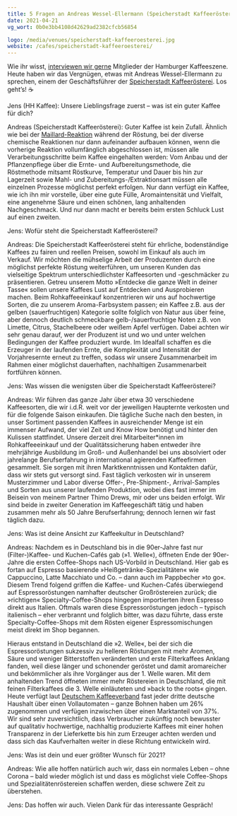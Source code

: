 ```yaml
---
title: 5 Fragen an Andreas Wessel-Ellermann (Speicherstadt Kaffeerösterei)
date: 2021-04-21
vg_wort: 0b0e3bb4108d42629ad2382cfcb56854

logo: /media/venues/speicherstadt-kaffeeroesterei.jpg
website: /cafes/speicherstadt-kaffeeroesterei/
---
```


Wie ihr wisst, [interviewen wir gerne](/schnack/) Mitglieder der Hamburger Kaffeeszene. Heute haben wir das Vergnügen, etwas mit Andreas Wessel-Ellermann zu sprechen, einem der Geschäftsführer der [Speicherstadt Kaffeerösterei](/cafes/speicherstadt-kaffeeroesterei/). Los geht’s!&nbsp;☕️

Jens (HH Kaffee): Unsere Lieblingsfrage zuerst – was ist ein guter Kaffee für dich?

Andreas (Speicherstadt Kaffeerösterei): Guter Kaffee ist kein Zufall. Ähnlich wie bei der [Maillard-Reaktion](https://de.wikipedia.org/wiki/Maillard-Reaktion) während der Röstung, bei der diverse chemische Reaktionen nur dann aufeinander aufbauen können, wenn die vorherige Reaktion vollumfänglich abgeschlossen ist, müssen alle Verarbeitungsschritte beim Kaffee eingehalten werden: Vom Anbau und der Pflanzenpflege über die Ernte- und Aufbereitungsmethode, die Röstmethode mitsamt Röstkurve, Temperatur und Dauer bis hin zur Lagerzeit sowie Mahl- und Zubereitungs-/Extraktionsart müssen alle einzelnen Prozesse möglichst perfekt erfolgen. Nur dann verfügt ein Kaffee, wie ich ihn mir vorstelle, über eine gute Fülle, Aromaintensität und Vielfalt, eine angenehme Säure und einen schönen, lang anhaltenden Nachgeschmack. Und nur dann macht er bereits beim ersten Schluck Lust auf einen zweiten.

Jens: Wofür steht die Speicherstadt Kaffeerösterei?

Andreas: Die Speicherstadt Kaffeerösterei steht für ehrliche, bodenständige Kaffees zu fairen und reellen Preisen, sowohl im Einkauf als auch im Verkauf. Wir möchten die mühselige Arbeit der Produzenten durch eine möglichst perfekte Röstung weiterführen, um unseren Kunden das vielseitige Spektrum unterschiedlichster Kaffeesorten und -geschmäcker zu präsentieren. Getreu unserem Motto »Entdecke die ganze Welt in deiner Tasse« sollen unsere Kaffees Lust auf Entdecken und Ausprobieren machen. Beim Rohkaffeeeinkauf konzentrieren wir uns auf hochwertige Sorten, die zu unserem Aroma-Farbsystem passen; ein Kaffee z.B. aus der gelben (sauerfruchtigen) Kategorie sollte folglich von Natur aus über feine, aber dennoch deutlich schmeckbare gelb-/sauerfruchtige Noten z.B. von Limette, Citrus, Stachelbeere oder weißem Apfel verfügen. Dabei achten wir sehr genau darauf, wer der Produzent ist und wo und unter welchen Bedingungen der Kaffee produziert wurde. Im Idealfall schaffen es die Erzeuger in der laufenden Ernte, die Komplexität und Intensität der Vorjahresernte erneut zu treffen, sodass wir unsere Zusammenarbeit im Rahmen einer möglichst dauerhaften, nachhaltigen Zusammenarbeit fortführen können.

Jens: Was wissen die wenigsten über die Speicherstadt Kaffeerösterei?

Andreas: Wir führen das ganze Jahr über etwa 30 verschiedene Kaffeesorten, die wir i.d.R. weit vor der jeweiligen Haupternte verkosten und für die folgende Saison einkaufen. Die tägliche Suche nach den besten, in unser Sortiment passenden Kaffees in ausreichender Menge ist ein immenser Aufwand, der viel Zeit und Know How benötigt und hinter den Kulissen stattfindet. Unsere derzeit drei Mitarbeiter*innen im Rohkaffeeeinkauf und der Qualitätssicherung haben entweder ihre mehrjährige Ausbildung im Groß- und Außenhandel bei uns absolviert oder jahrelange Berufserfahrung in international agierenden Kaffeefirmen gesammelt. Sie sorgen mit ihren Marktkenntnissen und Kontakten dafür, dass wir stets gut versorgt sind. Fast täglich verkosten wir in unserem Musterzimmer und Labor diverse Offer-, Pre-Shipment-, Arrival-Samples und Sorten aus unserer laufenden Produktion, wobei dies fast immer im Beisein von meinem Partner Thimo Drews, mir oder uns beiden erfolgt. Wir sind beide in zweiter Generation im Kaffeegeschäft tätig und haben zusammen mehr als 50 Jahre Berufserfahrung; dennoch lernen wir fast täglich dazu.

Jens: Was ist deine Ansicht zur Kaffeekultur in Deutschland?

Andreas: Nachdem es in Deutschland bis in die 90er-Jahre fast nur (Filter-)Kaffee- und Kuchen-Cafés gab (»1. Welle«), öffneten Ende der 90er-Jahre die ersten Coffee-Shops nach US-Vorbild in Deutschland. Hier gab es fortan auf Espresso basierende »Heißgetränke-Spezialitäten« wie Cappuccino, Latte Macchiato und Co. – dann auch im Pappbecher »to go«. Diesem Trend folgend griffen die Kaffee- und Kuchen-Cafés überwiegend auf Espressoröstungen namhafter deutscher Großröstereien zurück; die »richtigen« Specialty-Coffee-Shops hingegen importierten ihren Espresso direkt aus Italien. Oftmals waren diese Espressoröstungen jedoch – typisch italienisch – eher verbrannt und folglich bitter, was dazu führte, dass erste Specialty-Coffee-Shops mit dem Rösten eigener Espressomischungen meist direkt im Shop begannen.

Hieraus entstand in Deutschland die »2. Welle«, bei der sich die Espressoröstungen sukzessiv zu helleren Röstungen mit mehr Aromen, Säure und weniger Bitterstoffen veränderten und erste Filterkaffees Anklang fanden, weil diese länger und schonender geröstet und damit aromareicher und bekömmlicher als ihre Vorgänger aus der 1. Welle waren. Mit dem anhaltenden Trend öffneten immer mehr Röstereien in Deutschland, die mit feinen Filterkaffees die 3. Welle einläuteten und »back to the roots« gingen. Heute verfügt laut [Deutschem Kaffeeverband](https://www.kaffeeverband.de/de) fast jeder dritte deutsche Haushalt über einen Vollautomaten – ganze Bohnen haben um 26% zugenommen und verfügen inzwischen über einen Marktanteil von 37%. Wir sind sehr zuversichtlich, dass Verbraucher zukünftig noch bewusster auf qualitativ hochwertige, nachhaltig produzierte Kaffees mit einer hohen Transparenz in der Lieferkette bis hin zum Erzeuger achten werden und dass sich das Kaufverhalten weiter in diese Richtung entwickeln wird.

Jens: Was ist dein und euer größter Wunsch für 2021?

Andreas: Wie alle hoffen natürlich auch wir, dass ein normales Leben – ohne Corona – bald wieder möglich ist und dass es möglichst viele Coffee-Shops und Spezialitätenröstereien schaffen werden, diese schwere Zeit zu überstehen.

Jens: Das hoffen wir auch. Vielen Dank für das interessante Gespräch!